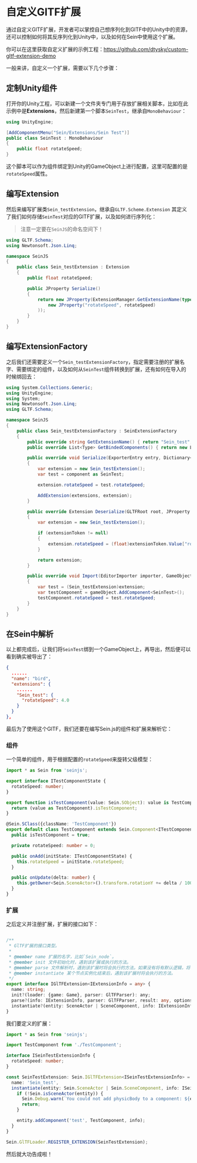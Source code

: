 # 自定义GlTF扩展

通过自定义GlTF扩展，开发者可以掌控自己想序列化到GlTF中的Unity中的资源，还可以控制如何将其反序列化到Unity中，以及如何在Sein中使用这个扩展。

你可以在这里获取自定义扩展的示例工程：https://github.com/dtysky/custom-gltf-extension-demo

一般来讲，自定义一个扩展，需要以下几个步骤：

## 定制Unity组件

打开你的Unity工程，可以新建一个文件夹专门用于存放扩展相关脚本，比如在此示例中是**Extensions**，然后新建第一个脚本`SeinTest`，继承自`MonoBehaviour`：

```c#
using UnityEngine;

[AddComponentMenu("Sein/Extensions/Sein Test")]
public class SeinTest : MonoBehaviour
{
    public float rotateSpeed;
}
```

这个脚本可以作为组件绑定到Unity的GameObject上进行配置，这里可配置的是`rotateSpeed`属性。

## 编写Extension

然后来编写扩展类`Sein_testExtension`，继承自`GLTF.Scheme.Extension` 其定义了我们如何存储`SeinTest`对应的GlTF扩展，以及如何进行序列化：

>注意一定要在`SeinJS`的命名空间下！

```C#
using GLTF.Schema;
using Newtonsoft.Json.Linq;

namespace SeinJS
{
    public class Sein_testExtension : Extension
    {
        public float rotateSpeed;

        public JProperty Serialize()
        {
            return new JProperty(ExtensionManager.GetExtensionName(typeof(Sein_testExtensionFactory)), new JObject(
                new JProperty("rotateSpeed", rotateSpeed)
            ));
        }
    }
}
```

## 编写ExtensionFactory

之后我们还需要定义一个`Sein_testExtensionFactory`，指定需要注册的扩展名字、需要绑定的组件，以及如何从`SeinTest`组件转换到扩展，还有如何在导入的时候绑回去：

```c#
using System.Collections.Generic;
using UnityEngine;
using System;
using Newtonsoft.Json.Linq;
using GLTF.Schema;

namespace SeinJS
{
    public class Sein_testExtensionFactory : SeinExtensionFactory
    {
        public override string GetExtensionName() { return "Sein_test"; }
        public override List<Type> GetBindedComponents() { return new List<Type> { typeof(SeinTest) }; }

        public override void Serialize(ExporterEntry entry, Dictionary<string, Extension> extensions, UnityEngine.Object component = null)
        {
            var extension = new Sein_testExtension();
            var test = component as SeinTest;

            extension.rotateSpeed = test.rotateSpeed;

            AddExtension(extensions, extension);
        }

        public override Extension Deserialize(GLTFRoot root, JProperty extensionToken)
        {
            var extension = new Sein_testExtension();

            if (extensionToken != null)
            {
                extension.rotateSpeed = (float)extensionToken.Value["rotateSpeed"];
            }

            return extension;
        }

        public override void Import(EditorImporter importer, GameObject gameObject, Node gltfNode, Extension extension)
        {
            var test = (Sein_testExtension)extension;
            var testComponent = gameObject.AddComponent<SeinTest>();
            testComponent.rotateSpeed = test.rotateSpeed;
        }
    }
}
```

## 在Sein中解析

以上都完成后，让我们将`SeinTest`绑到一个GameObject上，再导出，然后便可以看到确实被导出了：

```json
{
  ......
  "name": "bird",
  "extensions": {
    ......
    "Sein_test": {
      "rotateSpeed": 4.0
    }
  }
},
```

最后为了使用这个GlTF，我们还要在编写Sein.js的组件和扩展来解析它：

### 组件

一个简单的组件，用于根据配置的`rotateSpeed`来旋转父级模型：

```ts
import * as Sein from 'seinjs';

export interface ITestComponentState {
  rotateSpeed: number;
}

export function isTestComponent(value: Sein.SObject): value is TestComponent {
  return (value as TestComponent).isTestComponent;
}

@Sein.SClass({className: 'TestComponent'})
export default class TestComponent extends Sein.Component<ITestComponentState> {
  public isTestComponent = true;

  private rotateSpeed: number = 0;

  public onAdd(initState: ITestComponentState) {
    this.rotateSpeed = initState.rotateSpeed;
  }

  public onUpdate(delta: number) {
    this.getOwner<Sein.SceneActor>().transform.rotationY += delta / 1000 * this.rotateSpeed;
  }
}
```

### 扩展

之后定义并注册扩展，扩展的接口如下：

```ts

/**
 * GlTF扩展的接口类型。
 * 
 * @member name 扩展的名字，比如`Sein_node`。
 * @member init 文件初始化时，遇到该扩展或执行的方法。
 * @member parse 文件解析时，遇到该扩展时将会执行的方法。如果没有将有默认逻辑，将该扩展的属性保存下来，直接传递给在`instantiate`中的`info`。
 * @member instantiate 某个节点实例化结束后，遇到该扩展时将会执行的方法。
 */
export interface IGlTFExtension<IExtensionInfo = any> {
  name: string;
  init?(loader: {game: Game}, parser: GlTFParser): any;
  parse?(info: IExtensionInfo, parser: GlTFParser, result: any, options?: any): any;
  instantiate?(entity: SceneActor | SceneComponent, info: IExtensionInfo, game: Game, node: INodeWithGlTFExtensions, resource: IGlTFModel): void;
}
```

我们要定义的扩展：

```ts
import * as Sein from 'seinjs';

import TestComponent from './TestComponent';

interface ISeinTestExtensionInfo {
  rotateSpeed: number;
}

const SeinTestExtension: Sein.IGlTFExtension<ISeinTestExtensionInfo> = {
  name: 'Sein_test',
  instantiate(entity: Sein.SceneActor | Sein.SceneComponent, info: ISeinTestExtensionInfo, game: Sein.Game) {
    if (!Sein.isSceneActor(entity)) {
      Sein.Debug.warn(`You could not add physicBody to a component: ${entity.name}, ignore...`);
      return;
    }

    entity.addComponent('test', TestComponent, info);
  }
}

Sein.GlTFLoader.REGISTER_EXTENSION(SeinTestExtension);
```

然后就大功告成啦！
